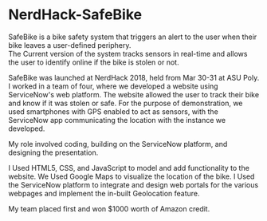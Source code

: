 # NerdHack-SafeBike
SafeBike is a bike safety system that triggers an alert to the user when their bike leaves a user-defined periphery.  
The Current version of the system tracks sensors in real-time and allows the user to identify online if the bike is stolen or not. 

SafeBike was launched at NerdHack 2018, held from Mar 30-31 at ASU Poly. 
I worked in a team of four, where we developed a website using ServiceNow's web platform.
The website allowed the user to track their bike and know if it was stolen or safe. 
For the purpose of demonstration, we used smartphones with GPS enabled to act as sensors, with the ServiceNow app communicating the location with the instance we developed. 

My role involved coding, building on the ServiceNow platform, and designing the presentation.

I Used HTML5, CSS, and JavaScript to model and add functionality to the website. 
We Used Google Maps to visualize the location of the bike.
I Used the ServiceNow platform to integrate and design web portals for the various webpages and implement the in-built Geolocation feature.


My team placed first and won $1000 worth of Amazon credit. 
